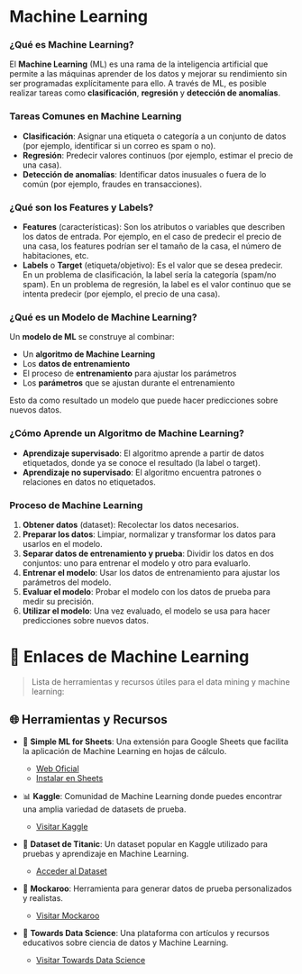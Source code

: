 
# Machine Learning

### ¿Qué es Machine Learning?

El **Machine Learning** (ML) es una rama de la inteligencia artificial que permite a las máquinas aprender de los datos y mejorar su rendimiento sin ser programadas explícitamente para ello. A través de ML, es posible realizar tareas como **clasificación**, **regresión** y **detección de anomalías**.

### Tareas Comunes en Machine Learning
- **Clasificación**: Asignar una etiqueta o categoría a un conjunto de datos (por ejemplo, identificar si un correo es spam o no).
- **Regresión**: Predecir valores continuos (por ejemplo, estimar el precio de una casa).
- **Detección de anomalías**: Identificar datos inusuales o fuera de lo común (por ejemplo, fraudes en transacciones).

### ¿Qué son los Features y Labels?

- **Features** (características): Son los atributos o variables que describen los datos de entrada. Por ejemplo, en el caso de predecir el precio de una casa, los features podrían ser el tamaño de la casa, el número de habitaciones, etc.
- **Labels** o **Target** (etiqueta/objetivo): Es el valor que se desea predecir. En un problema de clasificación, la label sería la categoría (spam/no spam). En un problema de regresión, la label es el valor continuo que se intenta predecir (por ejemplo, el precio de una casa).

### ¿Qué es un Modelo de Machine Learning?

Un **modelo de ML** se construye al combinar:
- Un **algoritmo de Machine Learning**
- Los **datos de entrenamiento**
- El proceso de **entrenamiento** para ajustar los parámetros
- Los **parámetros** que se ajustan durante el entrenamiento

Esto da como resultado un modelo que puede hacer predicciones sobre nuevos datos.

### ¿Cómo Aprende un Algoritmo de Machine Learning?

- **Aprendizaje supervisado**: El algoritmo aprende a partir de datos etiquetados, donde ya se conoce el resultado (la label o target).
- **Aprendizaje no supervisado**: El algoritmo encuentra patrones o relaciones en datos no etiquetados.

### Proceso de Machine Learning

1. **Obtener datos** (dataset): Recolectar los datos necesarios.
2. **Preparar los datos**: Limpiar, normalizar y transformar los datos para usarlos en el modelo.
3. **Separar datos de entrenamiento y prueba**: Dividir los datos en dos conjuntos: uno para entrenar el modelo y otro para evaluarlo.
4. **Entrenar el modelo**: Usar los datos de entrenamiento para ajustar los parámetros del modelo.
5. **Evaluar el modelo**: Probar el modelo con los datos de prueba para medir su precisión.
6. **Utilizar el modelo**: Una vez evaluado, el modelo se usa para hacer predicciones sobre nuevos datos.


# 🔗 Enlaces de Machine Learning

> Lista de herramientas y recursos útiles para el data mining y machine learning:

## 🌐 Herramientas y Recursos

- 🌟 **Simple ML for Sheets**: Una extensión para Google Sheets que facilita la aplicación de Machine Learning en hojas de cálculo.
  - [Web Oficial](https://simplemlforsheets.com/)
  - [Instalar en Sheets](https://workspace.google.com/marketplace/app/simple_ml_for_sheets/685936641092)

- 📊 **Kaggle**: Comunidad de Machine Learning donde puedes encontrar una amplia variedad de datasets de prueba.
  - [Visitar Kaggle](https://www.kaggle.com/)

- 🚢 **Dataset de Titanic**: Un dataset popular en Kaggle utilizado para pruebas y aprendizaje en Machine Learning.
  - [Acceder al Dataset](https://www.kaggle.com/datasets/brendan45774/test-file)

- 🔧 **Mockaroo**: Herramienta para generar datos de prueba personalizados y realistas.
  - [Visitar Mockaroo](https://www.mockaroo.com/)

- 📖 **Towards Data Science**: Una plataforma con artículos y recursos educativos sobre ciencia de datos y Machine Learning.
  - [Visitar Towards Data Science](https://towardsdatascience.com/)
